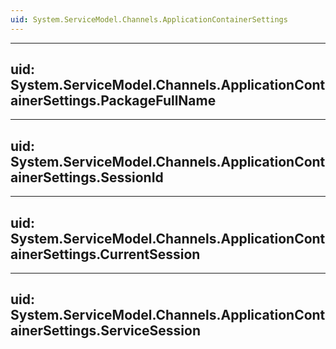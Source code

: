 ```yaml
---
uid: System.ServiceModel.Channels.ApplicationContainerSettings
---
```


---
uid: System.ServiceModel.Channels.ApplicationContainerSettings.PackageFullName
---

---
uid: System.ServiceModel.Channels.ApplicationContainerSettings.SessionId
---

---
uid: System.ServiceModel.Channels.ApplicationContainerSettings.CurrentSession
---

---
uid: System.ServiceModel.Channels.ApplicationContainerSettings.ServiceSession
---
